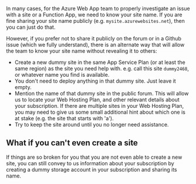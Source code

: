 In many cases, for the Azure Web App team to properly investigate an issue with a site or a Function App, we need to know your site name. If you are fine sharing your site name publicly (e.g. `mysite.azurewebsites.net`), then you can just do that.

However, if you prefer not to share it publicly on the forum or in a Github issue (which we fully understand), there is an alternate way that will allow the team to know your site name without revealing it to others:
- Create a new dummy site in the same App Service Plan (or at least the same region) as the site you need help with. e.g. call this site `dummy2468`, or whatever name you find is available.
- You don't need to deploy anything in that dummy site. Just leave it empty.
- Mention the name of that dummy site in the public forum. This will allow us to locate your Web Hosting Plan, and other relevant details about your subscription. If there are multiple sites in your Web Hosting Plan, you may need to give us some small additional hint about which one is at stake (e.g. the site that starts with 'a').
- Try to keep the site around until you no longer need assistance.


## What if you can't even create a site

If things are so broken for you that you are not even able to create a new site, you can still convey to us information about your subscription by creating a dummy storage account in your subscription and sharing its name.